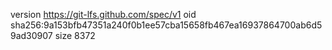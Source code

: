 version https://git-lfs.github.com/spec/v1
oid sha256:9a153bfb47351a240f0b1ee57cba15658fb467ea16937864700ab6d59ad30907
size 8372
